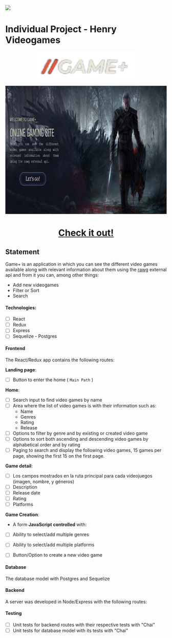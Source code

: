 <p align='left'>
    <img src='https://static.wixstatic.com/media/85087f_0d84cbeaeb824fca8f7ff18d7c9eaafd~mv2.png/v1/fill/w_160,h_30,al_c,q_85,usm_0.66_1.00_0.01/Logo_completo_Color_1PNG.webp' </img>
</p>

# Individual Project - Henry Videogames

<p align="center">
  <img height="90" src='./GamePlus.png' </img>
</p>


<p align="center">
  <img height="400" src='./landing.png' </img>
</p>

<center>
  <p align="center">
    <a  title="Deploy" href="https://game-app-rosy.vercel.app" target="_blank" rel="noreferrer" >
      <h1>Check it out!</h1>
    </a>
  </p>
</center>





## Statement
Game+ is an application in which you can see the different video games available along with relevant information about them using the [rawg](https://rawg.io/apidocs) external api and from it you can, among other things:

  - Add new videogames
  - Filter or Sort
  - Search 
 
 
#### Technologies:
- [ ] React
- [ ] Redux
- [ ] Express
- [ ] Sequelize - Postgres

#### Frontend

The React/Redux app contains the following routes:

__Landing page__: 
- [ ] Button to enter the home ( `Main Path` )

__Home__: 
- [ ] Search input to find video games by name
- [ ] Area where the list of video games is with their information such as:
  - Name
  - Genres
  - Rating
  - Release
- [ ] Options to filter by genre and by existing or created video game
- [ ] Options to sort both ascending and descending video games by alphabetical order and by rating
- [ ] Paging to search and display the following video games, 15 games per page, showing the first 15 on the first page.

__Game detail__:
- [ ] Los campos mostrados en la ruta principal para cada videojuegos (imagen, nombre, y géneros)
- [ ] Description
- [ ] Release date
- [ ] Rating
- [ ] Platforms

__Game Creation__: 
- A form __JavaScript controlled__ with:
- [ ] Ability to select/add multiple genres
- [ ] Ability to select/add multiple platforms
- [ ] Button/Option to create a new video game


#### Database

The database model with Postgres and Sequelize

#### Backend

A server was developed in Node/Express with the following routes:



#### Testing
- [ ] Unit tests for backend routes with their respective tests with "Chai"
- [ ] Unit tests for database model with its tests with "Chai"
